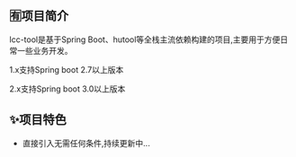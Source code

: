 ## 🈶项目简介

lcc-tool是基于Spring Boot、hutool等全栈主流依赖构建的项目,主要用于方便日常一些业务开发。

1.x支持Spring boot 2.7以上版本

2.x支持Spring boot 3.0以上版本

## ✨项目特色

- 直接引入无需任何条件,持续更新中...

   

